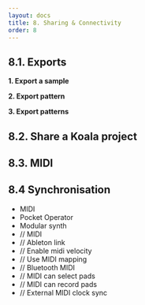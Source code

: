 ```yaml
---
layout: docs
title: 8. Sharing & Connectivity
order: 8
---
```


## 8.1. Exports
**1. Export a sample**

**2. Export pattern**

**3. Export patterns**

## 8.2. Share a Koala project

## 8.3. MIDI

## 8.4 Synchronisation
- MIDI
- Pocket Operator
- Modular synth
- // MIDI
- // Ableton link
- // Enable midi velocity
- // Use MIDI mapping
- // Bluetooth MIDI
- // MIDI can select pads
- // MIDI can record pads
- // External MIDI clock sync
